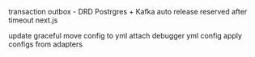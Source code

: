 transaction outbox - DRD Postrgres + Kafka
auto release reserved after timeout
next.js

update graceful
move config to yml
attach debugger
yml config
apply configs from adapters